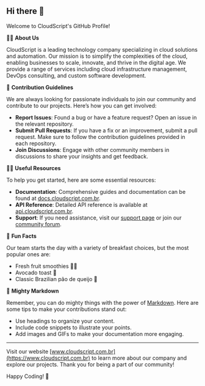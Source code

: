 ## Hi there 👋

Welcome to CloudScript's GitHub Profile!

🙋‍♀️ **About Us**

CloudScript is a leading technology company specializing in cloud solutions and automation. Our mission is to simplify the complexities of the cloud, enabling businesses to scale, innovate, and thrive in the digital age. We provide a range of services including cloud infrastructure management, DevOps consulting, and custom software development.

🌈 **Contribution Guidelines**

We are always looking for passionate individuals to join our community and contribute to our projects. Here’s how you can get involved:
- **Report Issues**: Found a bug or have a feature request? Open an issue in the relevant repository.
- **Submit Pull Requests**: If you have a fix or an improvement, submit a pull request. Make sure to follow the contribution guidelines provided in each repository.
- **Join Discussions**: Engage with other community members in discussions to share your insights and get feedback.

👩‍💻 **Useful Resources**

To help you get started, here are some essential resources:
- **Documentation**: Comprehensive guides and documentation can be found at [docs.cloudscript.com.br](https://docs.cloudscript.com.br).
- **API Reference**: Detailed API reference is available at [api.cloudscript.com.br](https://api.cloudscript.com.br).
- **Support**: If you need assistance, visit our [support page](https://cloudscript.com.br/support) or join our [community forum](https://forum.cloudscript.com.br).

🍿 **Fun Facts**

Our team starts the day with a variety of breakfast choices, but the most popular ones are:
- Fresh fruit smoothies 🍓🍌
- Avocado toast 🥑
- Classic Brazilian pão de queijo 🧀

🧙 **Mighty Markdown**

Remember, you can do mighty things with the power of [Markdown](https://docs.github.com/github/writing-on-github/getting-started-with-writing-and-formatting-on-github/basic-writing-and-formatting-syntax). Here are some tips to make your contributions stand out:
- Use headings to organize your content.
- Include code snippets to illustrate your points.
- Add images and GIFs to make your documentation more engaging.

---

Visit our website [www.cloudscript.com.br](https://www.cloudscript.com.br) to learn more about our company and explore our projects. Thank you for being a part of our community!

Happy Coding! 🚀

